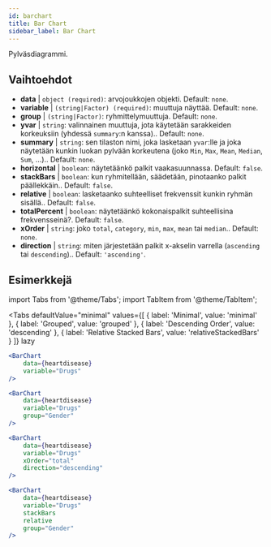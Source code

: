 ```yaml
---
id: barchart
title: Bar Chart
sidebar_label: Bar Chart
---
```


Pylväsdiagrammi.

## Vaihtoehdot

* __data__ | `object (required)`: arvojoukkojen objekti. Default: `none`.
* __variable__ | `(string|Factor) (required)`: muuttuja näyttää. Default: `none`.
* __group__ | `(string|Factor)`: ryhmittelymuuttuja. Default: `none`.
* __yvar__ | `string`: valinnainen muuttuja, jota käytetään sarakkeiden korkeuksiin (yhdessä `summary`:n kanssa).. Default: `none`.
* __summary__ | `string`: sen tilaston nimi, joka lasketaan `yvar`:lle ja joka näytetään kunkin luokan pylvään korkeutena (joko `Min`, `Max`, `Mean`, `Median`, `Sum`, ...).. Default: `none`.
* __horizontal__ | `boolean`: näytetäänkö palkit vaakasuunnassa. Default: `false`.
* __stackBars__ | `boolean`: kun ryhmitellään, säädetään, pinotaanko palkit päällekkäin.. Default: `false`.
* __relative__ | `boolean`: lasketaanko suhteelliset frekvenssit kunkin ryhmän sisällä.. Default: `false`.
* __totalPercent__ | `boolean`: näytetäänkö kokonaispalkit suhteellisina frekvensseinä?. Default: `false`.
* __xOrder__ | `string`: joko `total`, `category`, `min`, `max`, `mean` tai `median`.. Default: `none`.
* __direction__ | `string`: miten järjestetään palkit x-akselin varrella (`ascending` tai `descending`).. Default: `'ascending'`.


## Esimerkkejä

import Tabs from '@theme/Tabs';
import TabItem from '@theme/TabItem';

<Tabs
    defaultValue="minimal"
    values={[
        { label: 'Minimal', value: 'minimal' },
        { label: 'Grouped', value: 'grouped' },
        { label: 'Descending Order', value: 'descending' },
        { label: 'Relative Stacked Bars', value: 'relativeStackedBars' }
    ]}
    lazy
>

<TabItem value="minimal">

```jsx live
<BarChart 
    data={heartdisease} 
    variable="Drugs"
/>
```
</TabItem>

<TabItem value="grouped">

```jsx live
<BarChart 
    data={heartdisease} 
    variable="Drugs"
    group="Gender"
/>
```

</TabItem>

<TabItem value="descending">

```jsx live
<BarChart 
    data={heartdisease} 
    variable="Drugs"
    xOrder="total"
    direction="descending"
/>
```
</TabItem>

<TabItem value="relativeStackedBars">

```jsx live
<BarChart 
    data={heartdisease} 
    variable="Drugs"
    stackBars
    relative
    group="Gender"
/>
```
</TabItem>

</Tabs>
